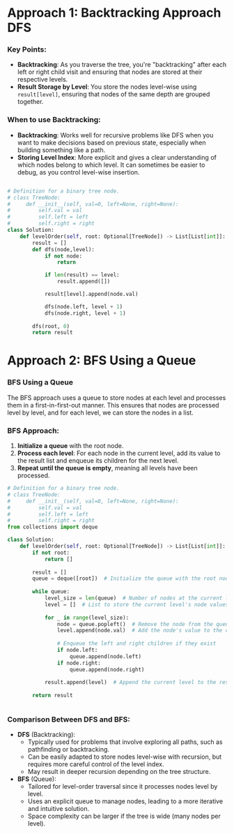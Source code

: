 

# Approach 1: Backtracking Approach DFS

### Key Points:

- **Backtracking**: As you traverse the tree, you're "backtracking" after each left or right child visit and ensuring that nodes are stored at their respective levels.
- **Result Storage by Level**: You store the nodes level-wise using `result[level]`, ensuring that nodes of the same depth are grouped together.

### When to use Backtracking:

- **Backtracking**: Works well for recursive problems like DFS when you want to make decisions based on previous state, especially when building something like a path.
- **Storing Level Index**: More explicit and gives a clear understanding of which nodes belong to which level. It can sometimes be easier to debug, as you control level-wise insertion.
```python

# Definition for a binary tree node.
# class TreeNode:
#     def __init__(self, val=0, left=None, right=None):
#         self.val = val
#         self.left = left
#         self.right = right
class Solution:
    def levelOrder(self, root: Optional[TreeNode]) -> List[List[int]]:
        result = []
        def dfs(node,level):
            if not node:
                return 

            if len(result) == level:
                result.append([])

            result[level].append(node.val)

            dfs(node.left, level + 1)
            dfs(node.right, level + 1)
        
        dfs(root, 0)
        return result


```


# Approach 2: BFS Using a Queue

### BFS Using a Queue

The BFS approach uses a queue to store nodes at each level and processes them in a first-in-first-out manner. This ensures that nodes are processed level by level, and for each level, we can store the nodes in a list.

### BFS Approach:

1. **Initialize a queue** with the root node.
2. **Process each level**: For each node in the current level, add its value to the result list and enqueue its children for the next level.
3. **Repeat until the queue is empty**, meaning all levels have been processed.



```python
# Definition for a binary tree node.
# class TreeNode:
#     def __init__(self, val=0, left=None, right=None):
#         self.val = val
#         self.left = left
#         self.right = right
from collections import deque

class Solution:
    def levelOrder(self, root: Optional[TreeNode]) -> List[List[int]]:
        if not root:
            return []
        
        result = []
        queue = deque([root])  # Initialize the queue with the root node
        
        while queue:
            level_size = len(queue)  # Number of nodes at the current level
            level = []  # List to store the current level's node values
            
            for _ in range(level_size):
                node = queue.popleft()  # Remove the node from the queue
                level.append(node.val)  # Add the node's value to the current level
                
                # Enqueue the left and right children if they exist
                if node.left:
                    queue.append(node.left)
                if node.right:
                    queue.append(node.right)
            
            result.append(level)  # Append the current level to the result
        
        return result



```


### Comparison Between DFS and BFS:

- **DFS** (Backtracking):
    - Typically used for problems that involve exploring all paths, such as pathfinding or backtracking.
    - Can be easily adapted to store nodes level-wise with recursion, but requires more careful control of the level index.
    - May result in deeper recursion depending on the tree structure.
- **BFS** (Queue):
    - Tailored for level-order traversal since it processes nodes level by level.
    - Uses an explicit queue to manage nodes, leading to a more iterative and intuitive solution.
    - Space complexity can be larger if the tree is wide (many nodes per level).